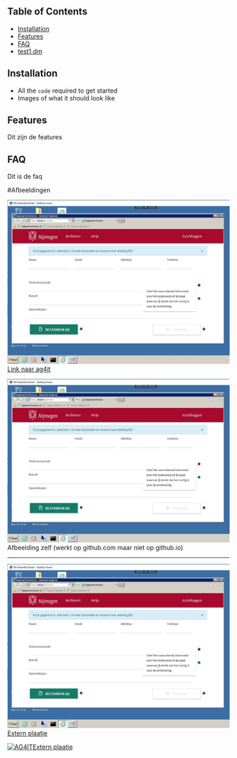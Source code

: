 ## Table of Contents
- [Installation](#installation)
- [Features](#features)
- [FAQ](#faq)
- [test1.dm](./content/test1.md)

## Installation
- All the `code` required to get started
- Images of what it should look like

## Features
Dit zijn de features

## FAQ
Dit is de faq

#Afbeeldingen

<a href="http://ag4it.nl"><img src="images/1.JPG">Link naar ag4it</a>

![Alt text is dit](images/1.JPG?raw=true "naar afbeelding zelf")Afbeelding zelf (werkt op github.com maar niet op github.io)

---

<a href="http://ag4it.nl"><img src="https://github.com/adgerrits/gnl/blob/master/docs/images/1.JPG">Extern plaatje</a>

<a href="http://ag4it.nl"><img src="https://ag4it.nl/fotos/ca2.jpg?v=3&s=200" title="AG4IT header" alt="AG4IT">Extern plaatje</a>

